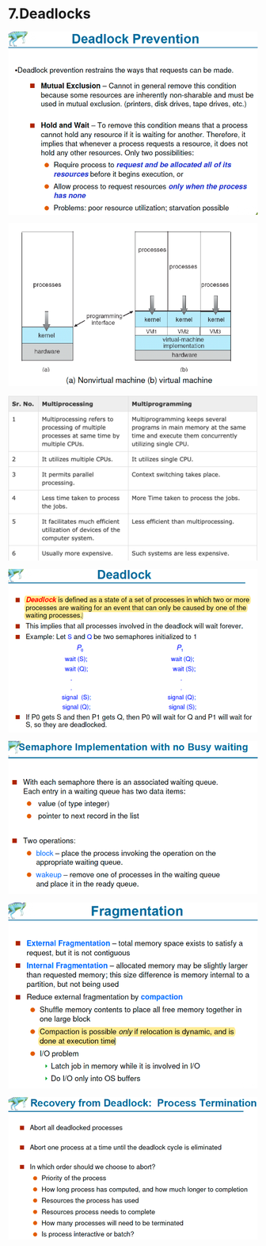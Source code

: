 # 7.Deadlocks

![](../.gitbook/assets/image%20%28135%29.png)

![](../.gitbook/assets/image%20%28134%29.png)

![](../.gitbook/assets/image%20%28145%29.png)

![](../.gitbook/assets/image%20%2840%29.png)

![](../.gitbook/assets/image%20%28128%29.png)

![](../.gitbook/assets/image%20%28161%29.png)

![](../.gitbook/assets/image%20%281%29.png)


